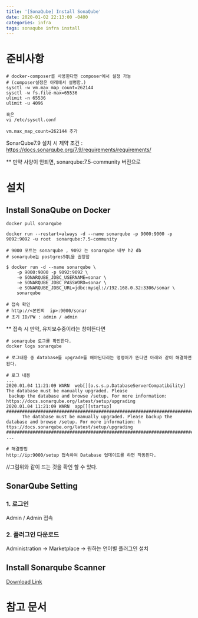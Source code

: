 ```yaml
---
title: '[SonaQube] Install SonaQube'
date: 2020-01-02 22:13:00 -0400
categories: infra
tags: sonaqube infra install
---
```


# 준비사항

```
# docker-composer를 사용한다면 composer에서 설정 가능
# (composer설정은 아래에서 설명함.)
sysctl -w vm.max_map_count=262144
sysctl -w fs.file-max=65536
ulimit -n 65536
ulimit -u 4096

혹은
vi /etc/sysctl.conf

vm.max_map_count=262144 추가
```

SonarQube7.9 설치 시 제약 조건 : https://docs.sonarqube.org/7.9/requirements/requirements/


\*\* 만약 사양이 안되면, sonarqube:7.5-community 버전으로

# 설치

## Install SonaQube on Docker

```
docker pull sonarqube

docker run --restart=always -d --name sonarqube -p 9000:9000 -p 9092:9092 -u root  sonarqube:7.5-community

# 9000 포트는 sonarqube , 9092 는 sonarqube 내부 h2 db
# sonarqube는 postgresSQL을 권장함

$ docker run -d --name sonarqube \
    -p 9000:9000 -p 9092:9092 \
    -e SONARQUBE_JDBC_USERNAME=sonar \
    -e SONARQUBE_JDBC_PASSWORD=sonar \
    -e SONARQUBE_JDBC_URL=jdbc:mysql://192.168.0.32:3306/sonar \
    sonarqube

# 접속 확인
# http://<본인의  ip>:9000/sonar
# 초기 ID/PW : admin / admin
```

\*\* 접속 시 만약, 유지보수중이라는 창이뜬다면

```
# sonarqube 로그를 확인한다.
docker logs sonarqube

# 로그내용 중 database를 upgrade를 해야된다라는 명령어가 뜬다면 아래와 같이 해결하면 된다.

# 로그 내용
...
2020.01.04 11:21:09 WARN  web[][o.s.s.p.DatabaseServerCompatibility] The database must be manually upgraded. Please
 backup the database and browse /setup. For more information: https://docs.sonarqube.org/latest/setup/upgrading
2020.01.04 11:21:09 WARN  app[][startup]
################################################################################
      The database must be manually upgraded. Please backup the database and browse /setup. For more information: h
ttps://docs.sonarqube.org/latest/setup/upgrading
################################################################################
...

# 해결방법
http://ip:9000/setup 접속하여 Database 업데이트를 하면 작동된다.

```

//그림위와 같이 뜨는 것을 확인 할 수 있다.

## SonarQube Setting

### 1. 로그인

Admin / Admin 접속

### 2. 플러그인 다운로드

Administration -> Marketplace -> 원하는 언어별 플러그인 설치

## Install Sonarqube Scanner

[Download Link](https://docs.sonarqube.org/latest/analysis/scan/sonarscanner/)

# 참고 문서
